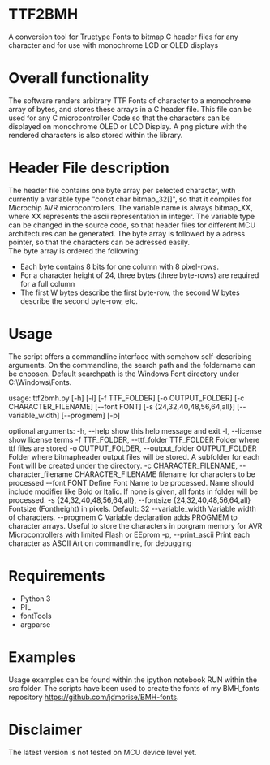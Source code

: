 # TTF2BMH
  
A conversion tool for Truetype Fonts to bitmap C header files for any character and for use with monochrome LCD or OLED displays  
 
# Overall functionality
The software renders arbitrary TTF Fonts of character to a monochrome array of bytes, and stores these arrays in a C header file. This file can be used for any C microcontroller Code so that the characters can be displayed on monochrome OLED or LCD Display. A png picture with the rendered characters is also stored within the library. 

# Header File description
The header file contains one byte array per selected character, with currently a variable type "const char bitmap_32[]", so that it compiles for Microchip AVR microcontrollers. The variable name is always bitmap_XX, where XX represents the ascii representation in integer. The variable type can be changed in the source code, so that header files for different MCU architectures can be generated. 
The byte array is followed by a adress pointer, so that the characters can be adressed easily.  
The byte array is ordered the following: 
* Each byte contains 8 bits for one column with 8 pixel-rows. 
* For a character height of 24, three bytes (three byte-rows) are required for a full column
* The first W bytes describe the first byte-row, the second W bytes describe the second byte-row, etc. 

# Usage
The script offers a commandline interface with somehow self-describing arguments. On the commandline, the search path and the foldername can be choosen. Default searchpath is the Windows Font directory under C:\Windows\Fonts\. 
 
usage: ttf2bmh.py [-h] [-l] [-f TTF_FOLDER] [-o OUTPUT_FOLDER]
                  [-c CHARACTER_FILENAME] [--font FONT]
                  [-s {24,32,40,48,56,64,all}] [--variable_width] [--progmem]
                  [-p]

optional arguments:
  -h, --help            show this help message and exit
  -l, --license         show license terms
  -f TTF_FOLDER, --ttf_folder TTF_FOLDER
                        Folder where ttf files are stored
  -o OUTPUT_FOLDER, --output_folder OUTPUT_FOLDER
                        Folder where bitmapheader output files will be stored.
                        A subfolder for each Font will be created under the
                        directory.
  -c CHARACTER_FILENAME, --character_filename CHARACTER_FILENAME
                        filename for characters to be processed
  --font FONT           Define Font Name to be processed. Name should include
                        modifier like Bold or Italic. If none is given, all
                        fonts in folder will be processed.
  -s {24,32,40,48,56,64,all}, --fontsize {24,32,40,48,56,64,all}
                        Fontsize (Fontheight) in pixels. Default: 32
  --variable_width      Variable width of characters.
  --progmem             C Variable declaration adds PROGMEM to character
                        arrays. Useful to store the characters in porgram
                        memory for AVR Microcontrollers with limited Flash or
                        EEprom
  -p, --print_ascii     Print each character as ASCII Art on commandline, for
                        debugging
						
# Requirements
* Python 3
* PIL
* fontTools
* argparse

# Examples
Usage examples can be found within the ipython notebook RUN within the src folder. 
The scripts have been used to create the fonts of my BMH_fonts repository https://github.com/jdmorise/BMH-fonts. 

# Disclaimer
The latest version is not tested on MCU device level yet. 
